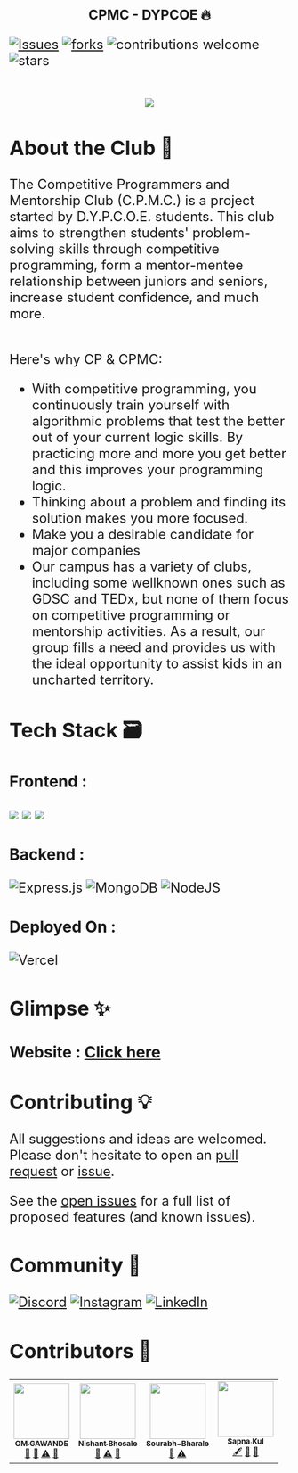 <h1 align="center"> <font size="5"> <b> CPMC - DYPCOE 🔥</b></h1>


[![Issues](https://img.shields.io/github/issues/CPMC-DYPCOE/Website)](#issues)
[![forks](https://img.shields.io/github/forks/CPMC-DYPCOE/Website)](#forks)
![contributions welcome](https://img.shields.io/badge/contributions-welcome-brightgreen.svg?style=flat)
![stars](https://img.shields.io/badge/Stars-%E2%AD%90-blue)

<!-- PROJECT LOGO -->
<br />
<div align = "center">
<img src = "https://user-images.githubusercontent.com/91309280/171872948-daf756ef-a07a-4d24-b5bc-00ff01f4b9a5.gif">
  </div>




## About the Club 🚀
The Competitive Programmers and Mentorship Club
(C.P.M.C.) is a project started by D.Y.P.C.O.E. students.
This club aims to strengthen students' problem-solving skills
through competitive programming, form a mentor-mentee
relationship between juniors and seniors, increase student
confidence, and much more.

<br>
Here's why CP & CPMC:

*  With competitive programming, you continuously train yourself with algorithmic problems that test the better out of your current logic skills. By practicing more and more you get better and this improves your programming logic.
* Thinking about a problem and finding its solution makes you more focused.
* Make you a desirable candidate for major companies
* Our campus has a variety of clubs, including some wellknown ones such as GDSC and TEDx, but none of them
focus on competitive programming or mentorship activities. As a result, our group fills a need and provides us with the ideal opportunity to assist kids in an
uncharted territory.

## Tech Stack 🗃

### Frontend :

 <img src="https://img.shields.io/badge/Next-black?style=for-the-badge&logo=next.js&logoColor=white">  <img src="https://img.shields.io/badge/tailwindcss-%2338B2AC.svg?style=for-the-badge&logo=tailwind-css&logoColor=white">  <img src="https://img.shields.io/badge/threejs-black?style=for-the-badge&logo=three.js&logoColor=white">
 
 ### Backend :
 
 ![Express.js](https://img.shields.io/badge/express.js-%23404d59.svg?style=for-the-badge&logo=express&logoColor=%2361DAFB)
 <img alt="MongoDB" src ="https://img.shields.io/badge/MongoDB-4EA94B?style=for-the-badge&logo=mongodb&logoColor=white"/>
 ![NodeJS](https://img.shields.io/badge/node.js-6DA55F?style=for-the-badge&logo=node.js&logoColor=white)
 
 ### Deployed On :
 
 ![Vercel](https://img.shields.io/badge/vercel-%23000000.svg?style=for-the-badge&logo=vercel&logoColor=white)
 
## Glimpse ✨

### Website : [Click here](https://cpmc-dypcoe.vercel.app/)


  
## Contributing 💡

All suggestions and ideas are welcomed. Please don't hesitate to open an [pull request](https://github.com/AmeyaJain-25/Awesome-React-Stepper/pulls) or [issue](https://github.com/CPMC-DYPCOE/Website/issues).

See the [open issues](https://github.com/CPMC-DYPCOE/Website/issues) for a full list of proposed features (and known issues).


## Community 👥

[![Discord](https://img.shields.io/badge/%3CServer%3E-%237289DA.svg?style=for-the-badge&logo=discord&logoColor=white)](https://discord.gg/8n7gStkGyG)
[![Instagram](https://img.shields.io/badge/Instagram-%23E4405F.svg?style=for-the-badge&logo=Instagram&logoColor=white)](https://www.instagram.com/cpmc_dypcoe/)
[![LinkedIn](https://img.shields.io/badge/linkedin-%230077B5.svg?style=for-the-badge&logo=linkedin&logoColor=white)](https://www.linkedin.com/company/cpmc-dypcoe/)

## Contributors 🌟

<!-- ALL-CONTRIBUTORS-LIST:START - Do not remove or modify this section -->
<!-- prettier-ignore-start -->
<!-- markdownlint-disable -->
<table>
  <tr>
    <td align="center"><a href="https://github.com/Spyware007"><img src="https://avatars.githubusercontent.com/u/89961974?v=4?s=100" width="100px;" alt=""/><br /><sub><b>OM GAWANDE</b></sub></a><br /><a href="#maintenance-Spyware007" title="Maintenance">🚧</a> <a href="#projectManagement-Spyware007" title="Project Management">📆</a> <a href="https://github.com/Spyware007/CPMC-DYPCOE-OFFICIAL/commits?author=Spyware007" title="Tests">⚠️</a> <a href="https://github.com/Spyware007/CPMC-DYPCOE-OFFICIAL/pulls?q=is%3Apr+reviewed-by%3ASpyware007" title="Reviewed Pull Requests">👀</a></td>
    <td align="center"><a href="https://nishant-bhosale.netlify.app/"><img src="https://avatars.githubusercontent.com/u/77777251?v=4?s=100" width="100px;" alt=""/><br /><sub><b>Nishant Bhosale</b></sub></a><br /><a href="#maintenance-Nishant-Bhosale" title="Maintenance">🚧</a> <a href="https://github.com/Spyware007/CPMC-DYPCOE-OFFICIAL/commits?author=Nishant-Bhosale" title="Tests">⚠️</a> <a href="#ideas-Nishant-Bhosale" title="Ideas, Planning, & Feedback">🤔</a></td>
    <td align="center"><a href="https://github.com/Sourabh-Bharale"><img src="https://avatars.githubusercontent.com/u/89797467?v=4?s=100" width="100px;" alt=""/><br /><sub><b>Sourabh-Bharale</b></sub></a><br /><a href="#maintenance-Sourabh-Bharale" title="Maintenance">🚧</a> <a href="https://github.com/Spyware007/CPMC-DYPCOE-OFFICIAL/commits?author=Sourabh-Bharale" title="Tests">⚠️</a></td>
    <td align="center"><a href="https://github.com/Sapna127"><img src="https://avatars.githubusercontent.com/u/91309280?v=4?s=100" width="100px;" alt=""/><br /><sub><b>Sapna Kul</b></sub></a><br /><a href="#content-Sapna127" title="Content">🖋</a> <a href="#design-Sapna127" title="Design">🎨</a> <a href="#maintenance-Sapna127" title="Maintenance">🚧</a></td>
  </tr>
</table>

<!-- markdownlint-restore -->
<!-- prettier-ignore-end -->

<!-- ALL-CONTRIBUTORS-LIST:END -->
</a>
